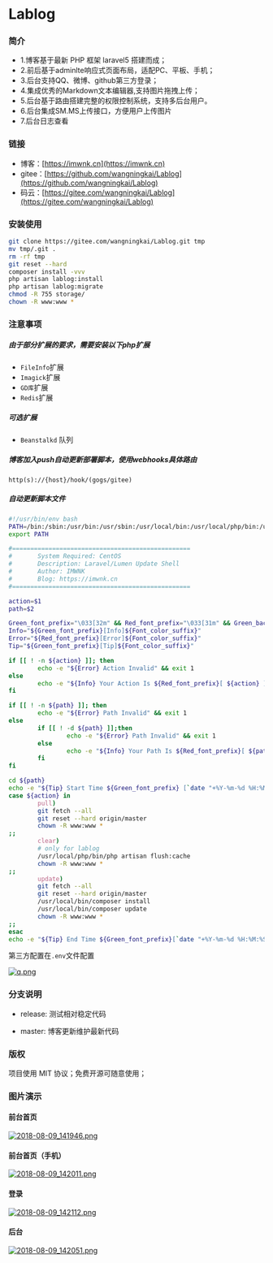 Lablog
============================

### 简介
- 1.博客基于最新 PHP 框架 laravel5 搭建而成；
- 2.前后基于adminlte响应式页面布局，适配PC、平板、手机；
- 3.后台支持QQ、微博、github第三方登录；
- 4.集成优秀的Markdown文本编辑器,支持图片拖拽上传；
- 5.后台基于路由搭建完整的权限控制系统，支持多后台用户。
- 6.后台集成SM.MS上传接口，方便用户上传图片
- 7.后台日志查看

### 链接
- 博客：[https://imwnk.cn](https://imwnk.cn)
- gitee：[https://github.com/wangningkai/Lablog](https://github.com/wangningkai/Lablog)
- 码云：[https://gitee.com/wangningkai/Lablog](https://gitee.com/wangningkai/Lablog)

### 安装使用

```bash
git clone https://gitee.com/wangningkai/Lablog.git tmp 
mv tmp/.git . 
rm -rf tmp 
git reset --hard 
composer install -vvv 
php artisan lablog:install
php artisan lablog:migrate 
chmod -R 755 storage/
chown -R www:www *
```

### 注意事项

##### 由于部分扩展的要求，需要安装以下php扩展

- `FileInfo`扩展
- `Imagick`扩展
- `GD库`扩展
- `Redis`扩展

##### 可选扩展

- `Beanstalkd` 队列

##### 博客加入push自动更新部署脚本，使用webhooks具体路由

```
http(s)://{host}/hook/(gogs/gitee)
```

##### 自动更新脚本文件

```bash
#!/usr/bin/env bash
PATH=/bin:/sbin:/usr/bin:/usr/sbin:/usr/local/bin:/usr/local/php/bin:/usr/local/sbin:~/bin
export PATH

#=================================================
#       System Required: CentOS
#       Description: Laravel/Lumen Update Shell
#       Author: IMWNK
#       Blog: https://imwnk.cn
#=================================================

action=$1
path=$2

Green_font_prefix="\033[32m" && Red_font_prefix="\033[31m" && Green_background_prefix="\033[42;37m" && Red_background_prefix="\033[41;37m" && Font_color_suffix="\033[0m"
Info="${Green_font_prefix}[Info]${Font_color_suffix}"
Error="${Red_font_prefix}[Error]${Font_color_suffix}"
Tip="${Green_font_prefix}[Tip]${Font_color_suffix}"

if [[ ! -n ${action} ]]; then
        echo -e "${Error} Action Invalid" && exit 1
else
        echo -e "${Info} Your Action Is ${Red_font_prefix}[ ${action} ]${Font_color_suffix}"
fi

if [[ ! -n ${path} ]]; then
        echo -e "${Error} Path Invalid" && exit 1
else
        if [[ ! -d ${path} ]];then
                echo -e "${Error} Path Invalid" && exit 1
        else
                echo -e "${Info} Your Path Is ${Red_font_prefix}[ ${path} ]${Font_color_suffix}"
        fi
fi

cd ${path}
echo -e "${Tip} Start Time ${Green_font_prefix} [`date "+%Y-%m-%d %H:%M:%S"`] ${Font_color_suffix}"
case ${action} in
        pull)
        git fetch --all
        git reset --hard origin/master
        chown -R www:www *
;;
        clear)
        # only for lablog
        /usr/local/php/bin/php artisan flush:cache
        chown -R www:www *
;;
        update)
        git fetch --all
        git reset --hard origin/master
        /usr/local/bin/composer install
        /usr/local/bin/composer update
        chown -R www:www *
;;
esac
echo -e "${Tip} End Time ${Green_font_prefix}[`date "+%Y-%m-%d %H:%M:%S"`]${Font_color_suffix}"

```


第三方配置在`.env`文件配置

[![q.png](https://i.loli.net/2018/08/14/5b72e6d94df76.png)](https://i.loli.net/2018/08/14/5b72e6d94df76.png)

### 分支说明

- release: 测试相对稳定代码

- master: 博客更新维护最新代码

### 版权

项目使用 MIT 协议；免费开源可随意使用；

### 图片演示

#### 前台首页
[![2018-08-09_141946.png](https://i.loli.net/2018/08/09/5b6bdda70fc99.png)](https://i.loli.net/2018/08/09/5b6bdda70fc99.png)

#### 前台首页（手机）
[![2018-08-09_142011.png](https://i.loli.net/2018/08/09/5b6bdda65ce61.png)](https://i.loli.net/2018/08/09/5b6bdda65ce61.png)

#### 登录
[![2018-08-09_142112.png](https://i.loli.net/2018/08/09/5b6bdda5578f6.png)](https://i.loli.net/2018/08/09/5b6bdda5578f6.png)

#### 后台
[![2018-08-09_142051.png](https://i.loli.net/2018/08/09/5b6bdda684bc6.png)](https://i.loli.net/2018/08/09/5b6bdda684bc6.png)

